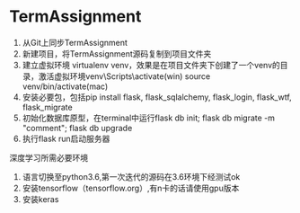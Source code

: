 # TermAssignment

1. 从Git上同步TermAssignment
2. 新建项目，将TermAssignment源码复制到项目文件夹
3. 建立虚拟环境 virtualenv venv，效果是在项目文件夹下创建了一个venv的目录，激活虚拟环境venv\Scripts\activate(win)  source venv/bin/activate(mac)
4. 安装必要包，包括pip install flask, flask_sqlalchemy, flask_login, flask_wtf, flask_migrate
5. 初始化数据库原型，在terminal中运行flask db init; flask db migrate -m "comment"; flask db upgrade
6. 执行flask run启动服务器

深度学习所需必要环境
1. 语言切换至python3.6,第一次迭代的源码在3.6环境下经测试ok
2. 安装tensorflow（tensorflow.org）,有n卡的话请使用gpu版本
3. 安装keras
